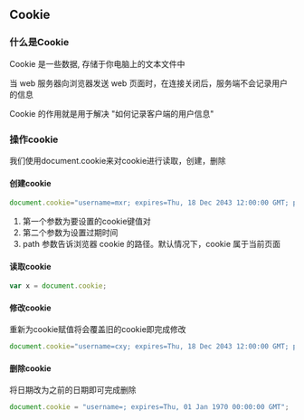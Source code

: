## Cookie

### 什么是Cookie

Cookie 是一些数据, 存储于你电脑上的文本文件中

当 web 服务器向浏览器发送 web 页面时，在连接关闭后，服务端不会记录用户的信息

Cookie 的作用就是用于解决 "如何记录客户端的用户信息"

### 操作cookie

我们使用document.cookie来对cookie进行读取，创建，删除

#### 创建cookie

```js
document.cookie="username=mxr; expires=Thu, 18 Dec 2043 12:00:00 GMT; path=/";
```

1. 第一个参数为要设置的cookie键值对
2. 第二个参数为设置过期时间
3. path 参数告诉浏览器 cookie 的路径。默认情况下，cookie 属于当前页面

#### 读取cookie

```js
var x = document.cookie;
```

#### 修改cookie

重新为cookie赋值将会覆盖旧的cookie即完成修改

```js
document.cookie="username=cxy; expires=Thu, 18 Dec 2043 12:00:00 GMT; path=/";
```

#### 删除cookie

将日期改为之前的日期即可完成删除

```js
document.cookie = "username=; expires=Thu, 01 Jan 1970 00:00:00 GMT";
```

